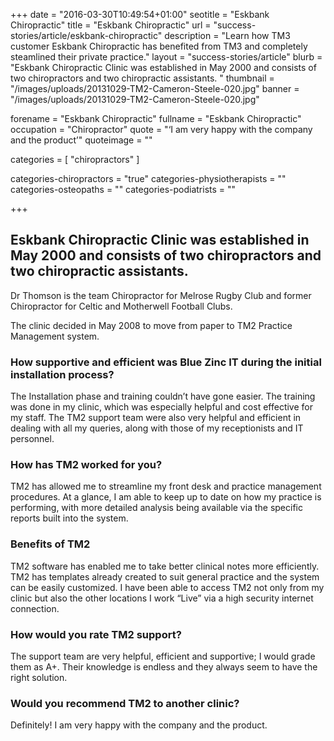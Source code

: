+++
date = "2016-03-30T10:49:54+01:00"
seotitle = "Eskbank Chiropractic"
title = "Eskbank Chiropractic"
url = "success-stories/article/eskbank-chiropractic"
description = "Learn how TM3 customer Eskbank Chiropractic has benefited from TM3 and completely steamlined their private practice."
layout = "success-stories/article"
blurb = "Eskbank Chiropractic Clinic was established in May 2000 and consists of two chiropractors and two chiropractic assistants. "
thumbnail = "/images/uploads/20131029-TM2-Cameron-Steele-020.jpg"
banner = "/images/uploads/20131029-TM2-Cameron-Steele-020.jpg"

forename = "Eskbank Chiropractic"
fullname = "Eskbank Chiropractic"
occupation = "Chiropractor"
quote = "‘I am very happy with the company and the product’"
quoteimage = ""

categories = [ "chiropractors" ]

categories-chiropractors = "true"
categories-physiotherapists = ""
categories-osteopaths = ""
categories-podiatrists = ""

+++

<h2>Eskbank Chiropractic Clinic was established in May 2000 and consists of two chiropractors and two chiropractic assistants.</h2>

Dr Thomson is the team Chiropractor for Melrose Rugby Club and former Chiropractor for Celtic and Motherwell Football Clubs.

The clinic decided in May 2008 to move from paper to TM2 Practice Management system.

<h3>How supportive and efficient was Blue Zinc IT during the initial installation process?</h3>

The Installation phase and training couldn’t have gone easier. The training was done in my clinic, which was especially helpful and cost effective for my staff. The TM2 support team were also very helpful and efficient in dealing with all my queries, along with those of my receptionists and IT personnel.

<h3>How has TM2 worked for you?</h3>

TM2 has allowed me to streamline my front desk and practice management procedures. At a glance, I am able to keep up to date on how my practice is performing, with more detailed analysis being available via the specific reports built into the system.

<h3>Benefits of TM2</h3>

TM2 software has enabled me to take better clinical notes more efficiently. TM2 has templates already created to suit general practice and the system can be easily customized. I have been able to access TM2 not only from my clinic but also the other locations I work “Live” via a high security internet connection.

<h3>How would you rate TM2 support?</h3>

The support team are very helpful, efficient and supportive; I would grade them as A+. Their knowledge is endless and they always seem to have the right solution.

<h3>Would you recommend TM2 to another clinic?</h3>

Definitely! I am very happy with the company and the product.
